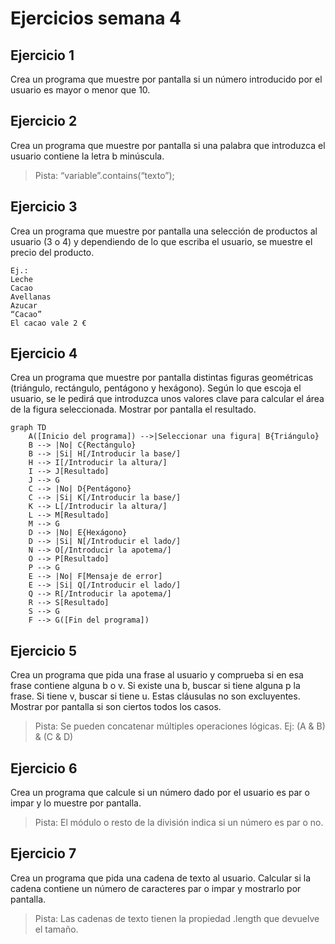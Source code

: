 # Ejercicios semana 4

## Ejercicio 1
Crea un programa que muestre por pantalla si un número introducido por el
usuario es mayor o menor que 10.

## Ejercicio 2
Crea un programa que muestre por pantalla si una palabra que introduzca el
usuario contiene la letra b minúscula.
>Pista: “variable”.contains(“texto”);

## Ejercicio 3
Crea un programa que muestre por pantalla una selección de productos al
usuario (3 o 4) y dependiendo de lo que escriba el usuario, se muestre el
precio del producto.
```
Ej.: 
Leche
Cacao
Avellanas
Azucar
“Cacao”
El cacao vale 2 €
```

## Ejercicio 4
Crea un programa que muestre por pantalla distintas figuras geométricas
(triángulo, rectángulo, pentágono y hexágono). Según lo que escoja el
usuario, se le pedirá que introduzca unos valores clave para calcular el área
de la figura seleccionada. Mostrar por pantalla el resultado.

```mermaid
graph TD
    A([Inicio del programa]) -->|Seleccionar una figura| B{Triángulo}
    B --> |No| C{Rectángulo}
    B --> |Si| H[/Introducir la base/]
    H --> I[/Introducir la altura/]
    I --> J[Resultado]
    J --> G
    C --> |No| D{Pentágono}
    C --> |Si| K[/Introducir la base/]
    K --> L[/Introducir la altura/]
    L --> M[Resultado]
    M --> G
    D --> |No| E{Hexágono}
    D --> |Si| N[/Introducir el lado/]
    N --> O[/Introducir la apotema/]
    O --> P[Resultado]
    P --> G
    E --> |No| F[Mensaje de error]
    E --> |Si| Q[/Introducir el lado/]
    Q --> R[/Introducir la apotema/]
    R --> S[Resultado]
    S --> G
    F --> G([Fin del programa])
```

## Ejercicio 5
Crea un programa que pida una frase al usuario y comprueba si en esa frase
contiene alguna b o v. Si existe una b, buscar si tiene alguna p la frase. Si
tiene v, buscar si tiene u. Estas cláusulas no son excluyentes. Mostrar por
pantalla si son ciertos todos los casos.
>Pista: Se pueden concatenar múltiples operaciones lógicas. Ej: (A & B) & (C &
D)

## Ejercicio 6
Crea un programa que calcule si un número dado por el usuario es par o
impar y lo muestre por pantalla.
>Pista: El módulo o resto de la división indica si un número es par o no.

## Ejercicio 7
Crea un programa que pida una cadena de texto al usuario. Calcular si la
cadena contiene un número de caracteres par o impar y mostrarlo por
pantalla.
>Pista: Las cadenas de texto tienen la propiedad .length que devuelve el
tamaño.